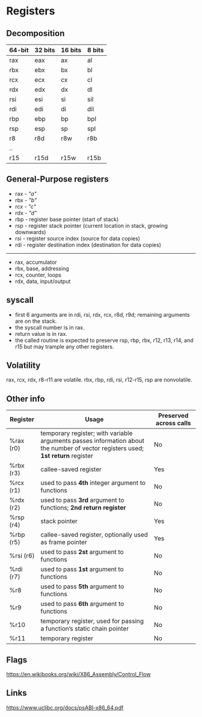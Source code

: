 # Registers

## Decomposition

64-bit|32 bits|16 bits|8 bits
---|---|---|---
rax|eax|ax|al
rbx|ebx|bx|bl
rcx|ecx|cx|cl
rdx|edx|dx|dl
rsi|esi|si|sil
rdi|edi|di|dil
rbp|ebp|bp|bpl
rsp|esp|sp|spl
r8|r8d|r8w|r8b
..|
r15|r15d|r15w|r15b

## General-Purpose registers

- rax - *"a"*
- rbx - *"b"*
- rcx - *"c"*
- rdx - *"d"*
- rbp - register base pointer (start of stack)
- rsp - register stack pointer (current location in stack, growing downwards)
- rsi - register source index (source for data copies)
- rdi - register destination index (destination for data copies)
----
- rax, accumulator
- rbx, base, addressing
- rcx, counter, loops
- rdx, data, input/output

## syscall

- first 6 arguments are in rdi, rsi, rdx, rcx, r8d, r9d; remaining arguments are on the stack.
- the syscall number is in rax.
- return value is in rax.
- the called routine is expected to preserve rsp, rbp, rbx, r12, r13, r14, and r15 but may trample any other registers.


## Volatility
rax, rcx, rdx, r8-r11 are volatile.
rbx, rbp, rdi, rsi, r12-r15, rsp are nonvolatile.

## Other info
Register|Usage|Preserved across calls
---|---|---
%rax (r0)|temporary register; with variable arguments passes information about the number of vector registers used; **1st return** register|No
%rbx (r3)|callee-saved register|Yes
%rcx (r1)|used to pass **4th** integer argument to functions|No
%rdx (r2)|used to pass **3rd** argument to functions; **2nd return register**|No
%rsp (r4)|stack pointer|Yes
%rbp (r5)|callee-saved register, optionally used as frame pointer|Yes
%rsi (r6)|used to pass **2st** argument to functions|No
%rdi (r7)|used to pass **1st** argument to functions|No
%r8|used to pass **5th** argument to functions|No
%r9|used to pass **6th** argument to functions|No
%r10|temporary register, used for passing a function’s static chain pointer|No
%r11|temporary register|No

## Flags

https://en.wikibooks.org/wiki/X86_Assembly/Control_Flow

## Links

https://www.uclibc.org/docs/psABI-x86_64.pdf
